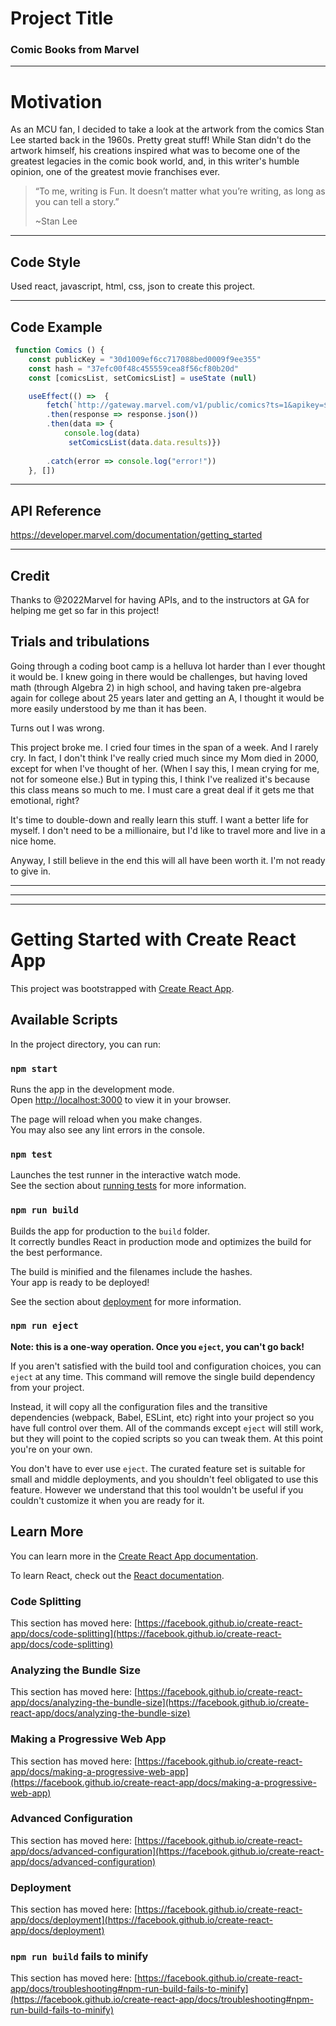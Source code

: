 # Project Title

### Comic Books from Marvel

---

# Motivation

As an MCU fan, I decided to take a look at the artwork from the comics Stan Lee started back in the 1960s. Pretty great stuff! While Stan didn't do the artwork himself, his creations inspired what was to become one of the greatest legacies in the comic book world, and, in this writer's humble opinion, one of the greatest movie franchises ever.

>“To me, writing is Fun. It doesn’t matter what you’re writing, as long as you can tell a story.”
>
>~Stan Lee

---

## Code Style

Used react, javascript, html, css, json to create this project.

---

## Code Example

```js
 function Comics () {
    const publicKey = "30d1009ef6cc717088bed0009f9ee355"
    const hash = "37efc00f48c455559cea8f56cf80b20d"
    const [comicsList, setComicsList] = useState (null)

    useEffect(() =>  {
        fetch(`http://gateway.marvel.com/v1/public/comics?ts=1&apikey=${publicKey}&hash=${hash}`)
        .then(response => response.json())
        .then(data => {
            console.log(data)
             setComicsList(data.data.results)})
       
        .catch(error => console.log("error!"))
    }, [])
```

---

## API Reference

https://developer.marvel.com/documentation/getting_started

---

## Credit

Thanks to @2022Marvel for having APIs, and to the instructors at GA for helping me get so far in this project!

## Trials and tribulations

Going through a coding boot camp is a helluva lot harder than I ever thought it would be. I knew going in there would be challenges, but having loved math (through Algebra 2) in high school, and having taken pre-algebra again for college about 25 years later and getting an A, I thought it would be more easily understood by me than it has been.

Turns out I was wrong.

This project broke me. I cried four times in the span of a week. And I rarely cry. In fact, I don't think I've really cried much since my Mom died in 2000, except for when I've thought of her. (When I say this, I mean crying for me, not for someone else.) But in typing this, I think I've realized it's because this class means so much to me. I must care a great deal if it gets me that emotional, right?

It's time to double-down and really learn this stuff. I want a better life for myself. I don't need to be a millionaire, but I'd like to travel more and live in a nice home.

Anyway, I still believe in the end this will all have been worth it. I'm not ready to give in.





---

---

---


# Getting Started with Create React App

This project was bootstrapped with [Create React App](https://github.com/facebook/create-react-app).

## Available Scripts

In the project directory, you can run:

### `npm start`

Runs the app in the development mode.\
Open [http://localhost:3000](http://localhost:3000) to view it in your browser.

The page will reload when you make changes.\
You may also see any lint errors in the console.

### `npm test`

Launches the test runner in the interactive watch mode.\
See the section about [running tests](https://facebook.github.io/create-react-app/docs/running-tests) for more information.

### `npm run build`

Builds the app for production to the `build` folder.\
It correctly bundles React in production mode and optimizes the build for the best performance.

The build is minified and the filenames include the hashes.\
Your app is ready to be deployed!

See the section about [deployment](https://facebook.github.io/create-react-app/docs/deployment) for more information.

### `npm run eject`

**Note: this is a one-way operation. Once you `eject`, you can't go back!**

If you aren't satisfied with the build tool and configuration choices, you can `eject` at any time. This command will remove the single build dependency from your project.

Instead, it will copy all the configuration files and the transitive dependencies (webpack, Babel, ESLint, etc) right into your project so you have full control over them. All of the commands except `eject` will still work, but they will point to the copied scripts so you can tweak them. At this point you're on your own.

You don't have to ever use `eject`. The curated feature set is suitable for small and middle deployments, and you shouldn't feel obligated to use this feature. However we understand that this tool wouldn't be useful if you couldn't customize it when you are ready for it.

## Learn More

You can learn more in the [Create React App documentation](https://facebook.github.io/create-react-app/docs/getting-started).

To learn React, check out the [React documentation](https://reactjs.org/).

### Code Splitting

This section has moved here: [https://facebook.github.io/create-react-app/docs/code-splitting](https://facebook.github.io/create-react-app/docs/code-splitting)

### Analyzing the Bundle Size

This section has moved here: [https://facebook.github.io/create-react-app/docs/analyzing-the-bundle-size](https://facebook.github.io/create-react-app/docs/analyzing-the-bundle-size)

### Making a Progressive Web App

This section has moved here: [https://facebook.github.io/create-react-app/docs/making-a-progressive-web-app](https://facebook.github.io/create-react-app/docs/making-a-progressive-web-app)

### Advanced Configuration

This section has moved here: [https://facebook.github.io/create-react-app/docs/advanced-configuration](https://facebook.github.io/create-react-app/docs/advanced-configuration)

### Deployment

This section has moved here: [https://facebook.github.io/create-react-app/docs/deployment](https://facebook.github.io/create-react-app/docs/deployment)

### `npm run build` fails to minify

This section has moved here: [https://facebook.github.io/create-react-app/docs/troubleshooting#npm-run-build-fails-to-minify](https://facebook.github.io/create-react-app/docs/troubleshooting#npm-run-build-fails-to-minify)
